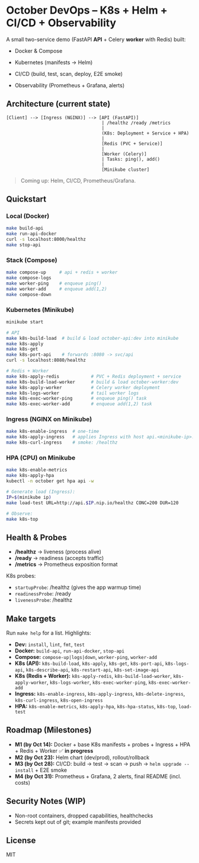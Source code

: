 # October DevOps – K8s + Helm + CI/CD + Observability

A small two-service demo (FastAPI **API** + Celery **worker** with Redis) built:

- Docker & Compose

- Kubernetes (manifests → Helm)

- CI/CD (build, test, scan, deploy, E2E smoke)

- Observability (Prometheus + Grafana, alerts)

## Architecture (current state)

```
[Client] --> [Ingress (NGINX)] --> [API (FastAPI)]
                                    | /healthz /ready /metrics
                                    |
                                    (K8s: Deployment + Service + HPA)
                                    |
                                    [Redis (PVC + Service)]
                                    |
                                    [Worker (Celery)]
                                    | Tasks: ping(), add()
                                    |
                                    [Minikube cluster]
```

> Coming up: Helm, CI/CD, Prometheus/Grafana.

## Quickstart

### Local (Docker)

```bash
make build-api
make run-api-docker
curl -s localhost:8000/healthz
make stop-api
```

### Stack (Compose)

```bash
make compose-up     # api + redis + worker
make compose-logs
make worker-ping    # enqueue ping()
make worker-add     # enqueue add(1,2)
make compose-down
```

### Kubernetes (Minikube)

```bash
minikube start

# API
make k8s-build-load  # build & load october-api:dev into minikube
make k8s-apply
make k8s-get
make k8s-port-api    # forwards :8080 -> svc/api
curl -s localhost:8080/healthz

# Redis + Worker
make k8s-apply-redis            # PVC + Redis deployment + service
make k8s-build-load-worker      # build & load october-worker:dev
make k8s-apply-worker           # Celery worker deployment
make k8s-logs-worker            # tail worker logs
make k8s-exec-worker-ping       # enqueue ping() task
make k8s-exec-worker-add        # enqueue add(1,2) task
```

### Ingress (NGINX on Minikube)

```bash
make k8s-enable-ingress  # one-time
make k8s-apply-ingress   # applies Ingress with host api.<minikube-ip>.nip.io
make k8s-curl-ingress    # smoke: /healthz
```

### HPA (CPU) on Minikube

```bash
make k8s-enable-metrics
make k8s-apply-hpa
kubectl -n october get hpa api -w

# Generate load (Ingress):
IP=$(minikube ip)
make load-test URL=http://api.$IP.nip.io/healthz CONC=200 DUR=120

# Observe:
make k8s-top
```

## Health & Probes

- **/healthz** → liveness (process alive)
- **/ready** → readiness (accepts traffic)
- **/metrics** → Prometheus exposition format

K8s probes:

- `startupProbe`: /healthz (gives the app warmup time)
- `readinessProbe`: /ready
- `livenessProbe`: /healthz

## Make targets

Run `make help` for a list. Highlights:

- **Dev:** `install`, `lint`, `fmt`, `test`
- **Docker:** `build-api`, `run-api-docker`, `stop-api`
- **Compose:** `compose-up|logs|down`, `worker-ping`, `worker-add`
- **K8s (API):** `k8s-build-load`, `k8s-apply`, `k8s-get`, `k8s-port-api`, `k8s-logs-api`, `k8s-describe-api`, `k8s-restart-api`, `k8s-set-image-api`
- **K8s (Redis + Worker):** `k8s-apply-redis`, `k8s-build-load-worker`, `k8s-apply-worker`, `k8s-logs-worker`, `k8s-exec-worker-ping`, `k8s-exec-worker-add`
- **Ingress:** `k8s-enable-ingress`, `k8s-apply-ingress`, `k8s-delete-ingress`, `k8s-curl-ingress`, `k8s-open-ingress`
- **HPA:** `k8s-enable-metrics`, `k8s-apply-hpa`, `k8s-hpa-status`, `k8s-top`, `load-test`

## Roadmap (Milestones)

- **M1 (by Oct 14):** Docker + base K8s manifests + probes + Ingress + HPA + Redis + Worker ✅ **in progress**
- **M2 (by Oct 23):** Helm chart (dev/prod), rollout/rollback
- **M3 (by Oct 28):** CI/CD: build → test → scan → push → `helm upgrade --install` + E2E smoke
- **M4 (by Oct 31):** Prometheus + Grafana, 2 alerts, final README (incl. costs)

## Security Notes (WIP)

- Non-root containers, dropped capabilities, healthchecks
- Secrets kept out of git; example manifests provided

## License

MIT
